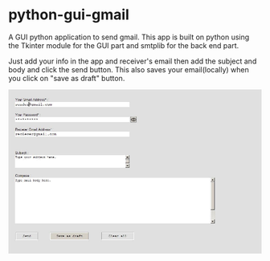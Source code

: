 # python-gui-gmail

A GUI python application to send gmail.
This app is built on python using the Tkinter module for the GUI part and smtplib for the back end part.


Just add your info in the app and receiver's email then add the subject and body and click the send button.
This also saves your email(locally) when you click on "save as draft" button.

![Preview](preview.jpg)